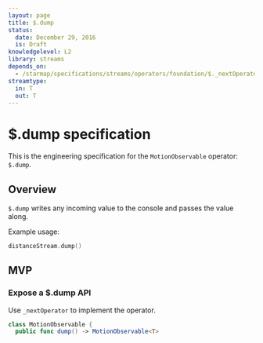 ```yaml
---
layout: page
title: $.dump
status:
  date: December 29, 2016
  is: Draft
knowledgelevel: L2
library: streams
depends_on:
  - /starmap/specifications/streams/operators/foundation/$._nextOperator
streamtype:
  in: T
  out: T
---
```


# $.dump specification

This is the engineering specification for the `MotionObservable` operator: `$.dump`.

## Overview

`$.dump` writes any incoming value to the console and passes the value along.

Example usage:

```swift
distanceStream.dump()
```

## MVP

### Expose a $.dump API

Use `_nextOperator` to implement the operator.

```swift
class MotionObservable {
  public func dump() -> MotionObservable<T>
```
